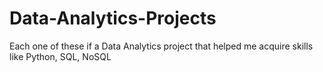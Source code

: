 # Data-Analytics-Projects
Each one of these if a Data Analytics project that helped me acquire skills like Python, SQL, NoSQL
